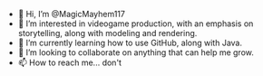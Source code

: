 - 👋 Hi, I’m @MagicMayhem117
- 👀 I’m interested in videogame production, with an emphasis on storytelling, along with modeling and rendering.
- 🌱 I’m currently learning how to use GitHub, along with Java.
- 💞️ I’m looking to collaborate on anything that can help me grow.
- 📫 How to reach me... don't

<!---
MagicMayhem117/MagicMayhem117 is a ✨ special ✨ repository because its `README.md` (this file) appears on your GitHub profile.
You can click the Preview link to take a look at your changes.
--->
